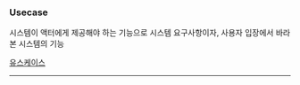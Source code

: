 ### Usecase
시스템이 액터에게 제공해야 하는 기능으로 시스템 요구사항이자, 사용자 입장에서 바라본 시스템의 기능

[유스케이스](https://github.com/notRoyKim/TIL/blob/main/CS/%E3%85%87.md#%EC%95%A1%ED%84%B0)
***
